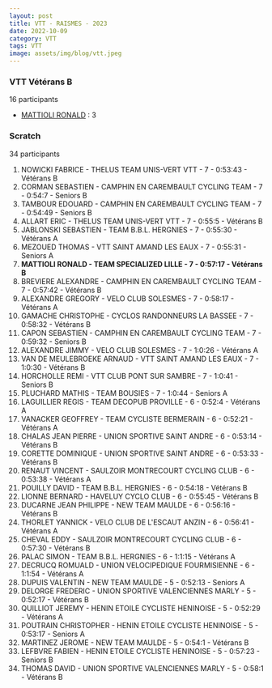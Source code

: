 ```yaml
---
layout: post
title: VTT - RAISMES - 2023
date: 2022-10-09
category: VTT
tags: VTT
image: assets/img/blog/vtt.jpeg
---
```


### VTT Vétérans B
16 participants
- [MATTIOLI RONALD](https://teamspecializedlille.github.io/works/mattiolironald) : 3

### Scratch
34 participants
1. NOWICKI FABRICE - THELUS TEAM UNIS-VERT VTT - 7 - 0:53:43 - Vétérans B
2. CORMAN SEBASTIEN - CAMPHIN EN CAREMBAULT CYCLING TEAM - 7 - 0:54:7 - Seniors B
3. TAMBOUR EDOUARD - CAMPHIN EN CAREMBAULT CYCLING TEAM - 7 - 0:54:49 - Seniors B
4. ALLART ERIC - THELUS TEAM UNIS-VERT VTT - 7 - 0:55:5 - Vétérans B
5. JABLONSKI SEBASTIEN - TEAM B.B.L. HERGNIES - 7 - 0:55:30 - Vétérans A
6. MEZOUED THOMAS - VTT SAINT AMAND LES EAUX - 7 - 0:55:31 - Seniors A
7. **MATTIOLI RONALD - TEAM SPECIALIZED LILLE - 7 - 0:57:17 - Vétérans B**
8. BREVIERE ALEXANDRE - CAMPHIN EN CAREMBAULT CYCLING TEAM - 7 - 0:57:42 - Vétérans B
9. ALEXANDRE GREGORY - VELO CLUB SOLESMES - 7 - 0:58:17 - Vétérans A
10. GAMACHE CHRISTOPHE - CYCLOS RANDONNEURS LA BASSEE - 7 - 0:58:32 - Vétérans B
11. CAPON SEBASTIEN - CAMPHIN EN CAREMBAULT CYCLING TEAM - 7 - 0:59:32 - Seniors B
12. ALEXANDRE JIMMY - VELO CLUB SOLESMES - 7 - 1:0:26 - Vétérans A
13. VAN DE MEULEBROEKE ARNAUD - VTT SAINT AMAND LES EAUX - 7 - 1:0:30 - Vétérans B
14. HORCHOLLE REMI - VTT  CLUB PONT SUR SAMBRE - 7 - 1:0:41 - Seniors B
15. PLUCHARD MATHIS - TEAM BOUSIES - 7 - 1:0:44 - Seniors A
16. LAGUILLIER REGIS - TEAM DECOPUB PROVILLE - 6 - 0:52:4 - Vétérans A
17. VANACKER GEOFFREY - TEAM CYCLISTE BERMERAIN - 6 - 0:52:21 - Vétérans A
18. CHALAS JEAN PIERRE - UNION SPORTIVE SAINT ANDRE - 6 - 0:53:14 - Vétérans B
19. CORETTE DOMINIQUE - UNION SPORTIVE SAINT ANDRE - 6 - 0:53:33 - Vétérans B
20. RENAUT VINCENT - SAULZOIR MONTRECOURT CYCLING CLUB - 6 - 0:53:38 - Vétérans A
21. POUILLY DAVID - TEAM B.B.L. HERGNIES - 6 - 0:54:18 - Vétérans B
22. LIONNE BERNARD - HAVELUY CYCLO CLUB - 6 - 0:55:45 - Vétérans B
23. DUCARNE JEAN PHILIPPE - NEW TEAM MAULDE - 6 - 0:56:16 - Vétérans B
24. THORLET YANNICK - VELO CLUB DE L'ESCAUT ANZIN - 6 - 0:56:41 - Vétérans A
25. CHEVAL EDDY - SAULZOIR MONTRECOURT CYCLING CLUB - 6 - 0:57:30 - Vétérans B
26. PALAC SIMON - TEAM B.B.L. HERGNIES - 6 - 1:1:15 - Vétérans A
27. DECRUCQ ROMUALD - UNION VELOCIPEDIQUE FOURMISIENNE - 6 - 1:1:54 - Vétérans A
28. DUPUIS VALENTIN - NEW TEAM MAULDE - 5 - 0:52:13 - Seniors A
29. DELORGE FREDERIC - UNION SPORTIVE VALENCIENNES MARLY - 5 - 0:52:17 - Vétérans B
30. QUILLIOT JEREMY - HENIN ETOILE CYCLISTE HENINOISE - 5 - 0:52:29 - Vétérans A
31. POUTRAIN CHRISTOPHER - HENIN ETOILE CYCLISTE HENINOISE - 5 - 0:53:17 - Seniors A
32. MARTINEZ JEROME - NEW TEAM MAULDE - 5 - 0:54:1 - Vétérans B
33. LEFBVRE FABIEN - HENIN ETOILE CYCLISTE HENINOISE - 5 - 0:57:23 - Seniors B
34. THOMAS DAVID - UNION SPORTIVE VALENCIENNES MARLY - 5 - 0:58:1 - Vétérans B
